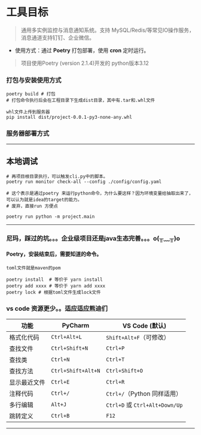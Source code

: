 # 工具目标

> 通用多实例监控与消息通知系统。支持 MySQL/Redis/等常见IO操作服务，消息通道支持钉钉、企业微信。  

- 使用方式：通过 **Poetry** 打包部署，使用 **cron** 定时运行。

> 项目使用Poetry (version 2.1.4)开发的
> python版本3.12

### 打包与安装使用方式

```shell
poetry build # 打包
# 打包命令执行后会在工程目录下生成dist目录，其中有.tar和.whl文件

whl文件上传到服务器
pip install dist/project-0.0.1-py3-none-any.whl
```

### 服务器部署方式

---

## 本地调试
```shell
# 再项目根目录执行，可以触发cli.py中的脚本。
poetry run monitor check-all --config ./config/config.yaml

# 这个表示是通过poetry 来运行python命令，为什么要这样？因为环境变量给抽取出来了，可以认为就是idea的target的能力。
# 废弃，直接run 方便点 

poetry run python -m project.main
```

---
### 尼玛，踩过的坑。。。企业级项目还是java生态完善。。。o(╥﹏╥)o
#### Poetry，安装结束后，需要知道的命令。
```
toml文件就是maven的pom

poetry install  # 等价于 yarn install
poetry add xxxx # 等价于 yarn add xxxx
poetry lock # 根据toml文件生成lock文件

```

### vs code 资源更少。。适应适应熊迪们

| 功能     | PyCharm            | VS Code (默认)                  |
| ------ | ------------------ | ----------------------------- |
| 格式化代码  | `Ctrl+Alt+L`       | `Shift+Alt+F`（可修改）            |
| 查找文件   | `Ctrl+Shift+N`     | `Ctrl+P`                      |
| 查找类    | `Ctrl+N`           | `Ctrl+T`                      |
| 查找方法   | `Ctrl+Shift+Alt+N` | `Ctrl+Shift+O`                |
| 显示最近文件 | `Ctrl+E`           | `Ctrl+R`                      |
| 注释代码   | `Ctrl+/`           | `Ctrl+/`（Python 同样适用）         |
| 多行编辑   | `Alt+J`            | `Ctrl+D` 或 `Ctrl+Alt+Down/Up` |
| 跳转定义   | `Ctrl+B`           | `F12`                         |

---